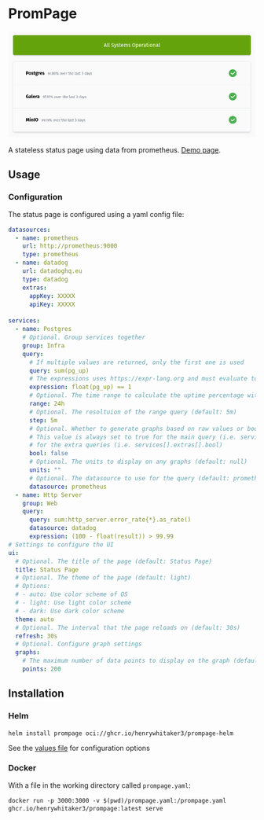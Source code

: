 # PromPage

![status page screenshot](.github/dashboard.png)

A stateless status page using data from prometheus. [Demo page](https://status.henrywhitaker.com/).

## Usage

### Configuration

The status page is configured using a yaml config file:

```yaml
datasources:
  - name: prometheus
    url: http://prometheus:9000
    type: prometheus
  - name: datadog
    url: datadoghq.eu
    type: datadog
    extras:
      appKey: XXXXX
      apiKey: XXXXX

services:
  - name: Postgres
    # Optional. Group services together
    group: Infra
    query:
      # If multiple values are returned, only the first one is used
      query: sum(pg_up)
      # The expressions uses https://expr-lang.org and must evaluate to true/false
      expression: float(pg_up) == 1
      # Optional. The time range to calculate the uptime percentage with (default: 24h)
      range: 24h
      # Optional. The resoltuion of the range query (default: 5m)
      step: 5m
      # Optional. Whether to generate graphs based on raw values or boolean values (default: false).
      # This value is always set to true for the main query (i.e. services[].query.bool), but can be user-configured
      # for the extra queries (i.e. services[].extras[].bool)
      bool: false
      # Optional. The units to display on any graphs (default: null)
      units: ""
      # Optional. The datasource to use for the query (default: prometheus)
      datasource: prometheus
  - name: Http Server
    group: Web
    query:
      query: sum:http_server.error_rate{*}.as_rate()
      datasource: datadog
      expression: (100 - float(result)) > 99.99
# Settings to configure the UI
ui:
  # Optional. The title of the page (default: Status Page)
  title: Status Page
  # Optional. The theme of the page (default: light)
  # Options:
  # - auto: Use color scheme of OS
  # - light: Use light color scheme
  # - dark: Use dark color scheme
  theme: auto
  # Optional. The interval that the page reloads on (default: 30s)
  refresh: 30s
  # Optional. Configure graph settings
  graphs:
    # The maximum number of data points to display on the graph (default: 200)
    points: 200
```

## Installation

### Helm

```
helm install prompage oci://ghcr.io/henrywhitaker3/prompage-helm
```

See the [values file](https://github.com/henrywhitaker3/prompage/blob/main/chart/values.yaml) for configuration options

### Docker

With a file in the working directory called `prompage.yaml`:

```
docker run -p 3000:3000 -v $(pwd)/prompage.yaml:/prompage.yaml ghcr.io/henrywhitaker3/prompage:latest serve
```
